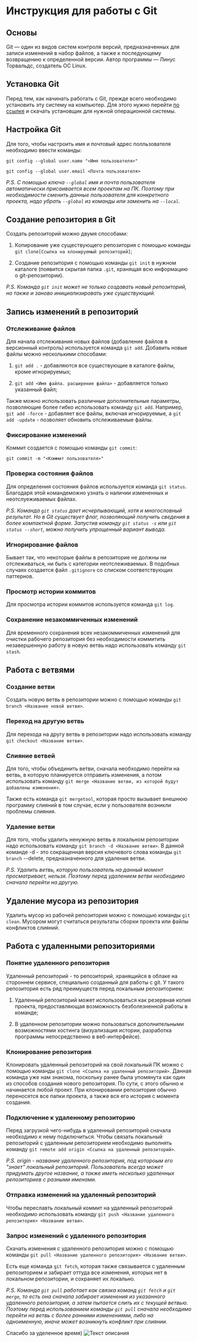 # Инструкция для работы с Git

## Основы
Git — один из видов систем контроля версий, предназначенных для записи изменений в набор файлов, а также к последующему возвращению к определенной версии. Автор программы — Линус Торвальдс, создатель ОС Linux. 

## Установка Git
Перед тем, как начинать работать с Git, прежде всего необходимо установить эту систему на компьютер. Для этого нужно перейти [по ссылке](https://git-scm.com/downloads) и скачать установщик для нужной операционной системы.

## Настройка Git

Для того, чтобы настроить имя и почтовый адрес полльзователя необходимо ввести команды:
```
git config --global user.name "<Имя пользователя>"

git config --global user.email <Почта пользователя>
```
*P.S.
С помощью ключа ```--global``` имя и почта пользователя автоматически присаивается всем проектам на ПК. Поэтому при необходимости сменить данные пользователя для конкретного проекта, надо убрать ```--global``` из команды или заменить на ```--local```.*

## Создание репозитория в Git

Создать репозиторий можно двумя способами:

1. Копирование уже существующего репозитория с помощью команды ```git clone[Ссылка на клонируемый репозиторий]```;

2. Создание репозитория с помощью команды ```git init``` в нужном каталоге (появится скрытая папка ```.git```, хранящая всю информацию о git-репозитории).

*P.S.
Команда ```git init``` может не только создавать новый репозиторий, но также и заново инициализировать уже существующий.*

## Запись изменений в репозиторий

### Отслеживание файлов

Для начала отслеживания новых файлов (добавление файлов в версионный контроль) используется команда ```git add```. Добавить новые файлы можно несколькими способами:

1. ```git add .``` - добавляются все существующие в каталоге файлы, кроме игнорируемых;

2. ```git add <Имя файла. расширение файла>``` - добавляется только указанный файл;

Также можно использовать различные дополнительные параметры, позволяющие более гибко использовать команду ```git add```. Например, ```git add -force``` - добавляет все файлы, включая игнорируемые, а ```git add -update``` - позволяет обновить отслеживаемые файлы.

### Фиксирование изменений

Коммит создается с помощью команды ```git commit```:
```
git commit -m "<Коммит пользователя>"
```

### Проверка состояния файлов

Для определения состояния файлов используется команда ```git status```. Благодаря этой командеможно узнать о наличии измененных и неотслуеживаемых файлах.

*P.S.
Команда ```git status``` дает исчерпывающий, хотя и многословный результат. Но в Git существует флаг, позволяющий получить сведения в более компактной форме. Запустив команду ```git status -s``` или ```git status --short```, можно получить упрощенный 
вариант вывода.*

### Игнорирование файлов

Бывает так, что некоторые файлы в репозиторие не должны ни отслеживаться, ни быть с категории неотслеживаемых. В подобных случаях 
создается файл ```.gitignore``` со списком соответствующих паттернов.

### Просмотр истории коммитов
Для просмотра истории коммитов используется команда ```git log```.

### Сохранение незакоммиченных изменений

Для временного сохранения всех незакоммиченных изменений для очистки рабочего репозитория без необходимости коммитить незавершенную работу в новую ветвь надо использовать команду ```git stash```.

## Работа с ветвями

### Создание ветви

Создать новую ветвь в репозитории можно с помощью команды ```git branch <Название новой ветви>```.

### Переход на другую ветвь
Для перехода на другу ветвь в репозитории надо использовать команду ```git checkout <Название ветви>```.

### Слияние ветвей

Для того, чтобы объединить ветви, сначала необходимо перейти на ветвь, в которую планируется отправить изменения, а потом использовать команду ```git merge <Название ветви, из которой будут добавлены изменения>```.

Также есть команда ```git mergetool```, которая просто вызывает внешнюю программу слияний в том случае, если у пользователя возникли проблемы слияния.

### Удаление ветви

Для того, чтобы удалить ненужную ветвь в локальном репозитории надо использовать команду ```git branch -d <Название ветви>```. В данной команде -d - это сокращенная версия ключевого слова команды ```git branch``` --delete, предназначенного для удаления ветви.

*P.S.
Удалить ветвь, которую пользователь на данный момент просматривает, нельзя. Поэтому перед удалением ветви необходимо сначала перейти на другую.*

## Удаление мусора из репозитория

Удалить мусор из рабочей репозитория можно с помощью команды ```git clean```. Мусором могут считаться результаты сборки проекта или файлы конфликтов слияний.

## Работа с удаленными репозиториями

### Понятие удаленного репозитория

Удаленный репозиторий - то репозиторий, хранящийся в облаке на стороннем сервисе, специально созданный для работы с git. У такого репозитория есть ряд преимуществ перед локальным репозиторием:

1. Удаленный репозиторий может использоваться как резервная копия проекта, предоставляющая возможность безболезненной работы в команде;

2. В удаленном репозитории можно пользоваться дополнительными возможностями хостинга (визуализация истории, разработка программы непосредственно в веб-интерфейсе).

### Клонирование репозитория

Клонировать удаленный репозиторий на свой локальный ПК можно с помощью команды ```git clone <Ссылка на удаленный репозиторий>```. Данная команда уже нам знакома, поскольку ранее была упомянута как один из способов создания нового репозитория.
По сути, с этого обычно и начинается любой проект. При клонировании репозитория обычно переносятся все папки проекта, а также вся его история с момента создания.

### Подключение к удаленному репозиторию

Перед загрузкой чего-нибудь в удаленный репозиторий сначала необходимо к нему подключиться. Чтобы связать локальный репозиторий с удаленным репозиторием необходимо выполнять команду ```git remote add origin <Ссылка на удаленный репозиторий>```.

*P.S. 
origin - название удаленного репозитория, под котороым его "знает" локальный репозиторий. Пользователь всегда может придумать другое название, а также иметь несколько удаленных репозиториев с разными именами.*

### Отправка изменений на удаленный репозиторий

Чтобы переславть локальный коммит на удаленный репозиторий необходимо использовать команду ```git push <Название удаленного репозитория> <Название ветви>```.

### Запрос изменений с удаленного репозитория

Скачать изменения с удаленного репозитория можно с помощью команды ```git pull <Название удаленного репозитория> <Название ветви>```.

Есть еще команда ```git fetch```, которая также связывается с удаленным репозиторием и забирает оттуда все изменения, которых нет в локальном репозитории, и сохраняет их локально.

*P.S. Команда ```git pull``` работает как связка команд ```git fetch``` и ```git merge```, то есть она сначала забирает изменения из указанного удаленного репозитория, а затем пытается слить их с текущей ветвью. Поэтому перед использованием команды ```git pull``` сначала необходимо перейти на ветвь с более ранними изменениями, либо на одноименную, иначе может возникнуть конфликт при слиянии.*


Спасибо за уделенное время)
![Текст описания](https://cepia.ru/images/u/pages/383/spasibo-za-vnimanie-5.jpg)
